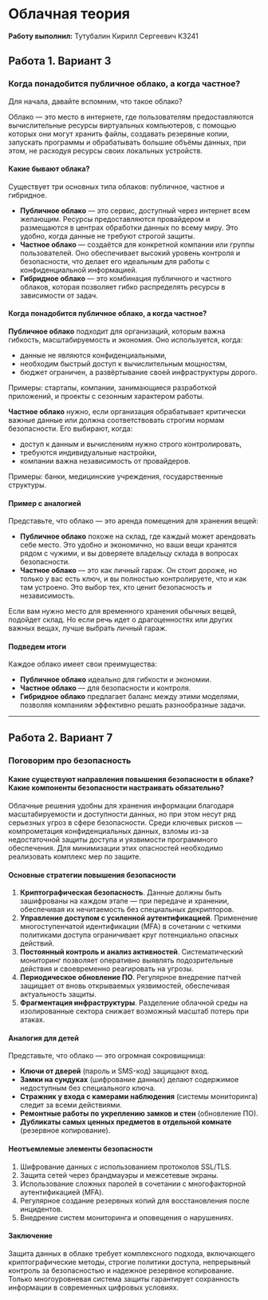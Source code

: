 # Облачная теория

<p><b>Работу выполнил:</b> Тутубалин Кирилл Сергеевич К3241</p>

## Работа 1. Вариант 3

### Когда понадобится публичное облако, а когда частное?

Для начала, давайте вспомним, что такое облако?

Облако — это место в интернете, где пользователям предоставляются вычислительные ресурсы виртуальных компьютеров, с помощью которых они могут хранить файлы, создавать резервные копии, запускать программы и обрабатывать большие объёмы данных, при этом, не расходуя ресурсы своих локальных устройств.

#### Какие бывают облака?

Существует три основных типа облаков: публичное, частное и гибридное.

- **Публичное облако** — это сервис, доступный через интернет всем желающим. Ресурсы предоставляются провайдером и размещаются в центрах обработки данных по всему миру. Это удобно, когда данные не требуют строгой защиты.
- **Частное облако** — создаётся для конкретной компании или группы пользователей. Оно обеспечивает высокий уровень контроля и безопасности, что делает его идеальным для работы с конфиденциальной информацией.
- **Гибридное облако** — это комбинация публичного и частного облаков, которая позволяет гибко распределять ресурсы в зависимости от задач.

#### Когда понадобится публичное облако, а когда частное? 

**Публичное облако** подходит для организаций, которым важна гибкость, масштабируемость и экономия. Оно используется, когда: 
- данные не являются конфиденциальными,
- необходим быстрый доступ к вычислительным мощностям,
- бюджет ограничен, а развёртывание своей инфраструктуры дорого.

Примеры: стартапы, компании, занимающиеся разработкой приложений, и проекты с сезонным характером работы.

**Частное облако** нужно, если организация обрабатывает критически важные данные или должна соответствовать строгим нормам безопасности. Его выбирают, когда:
- доступ к данным и вычислениям нужно строго контролировать,
- требуются индивидуальные настройки,
- компании важна независимость от провайдеров.

Примеры: банки, медицинские учреждения, государственные структуры.

#### Пример с аналогией

Представьте, что облако — это аренда помещения для хранения вещей:
- **Публичное облако** похоже на склад, где каждый может арендовать себе место. Это удобно и экономично, но ваши вещи хранятся рядом с чужими, и вы доверяете владельцу склада в вопросах безопасности.
- **Частное облако** — это как личный гараж. Он стоит дороже, но только у вас есть ключ, и вы полностью контролируете, что и как там устроено. Это выбор тех, кто ценит безопасность и независимость.

Если вам нужно место для временного хранения обычных вещей, подойдет склад. Но если речь идет о драгоценностях или других важных вещах, лучше выбрать личный гараж.

#### Подведем итоги 

Каждое облако имеет свои преимущества:
- **Публичное облако** идеально для гибкости и экономии.
- **Частное облако** — для безопасности и контроля.
- **Гибридное облако** предлагает баланс между этими моделями, позволяя компаниям эффективно решать разнообразные задачи.

---

## Работа 2. Вариант 7

### Поговорим про безопасность

#### Какие существуют направления повышения безопасности в облаке? Какие компоненты безопасности настраивать обязательно?

Облачные решения удобны для хранения информации благодаря масштабируемости и доступности данных, но при этом несут ряд серьезных угроз в сфере безопасности. Среди ключевых рисков — компрометация конфиденциальных данных, взломы из-за недостаточной защиты доступа и уязвимости программного обеспечения. Для минимизации этих опасностей необходимо реализовать комплекс мер по защите.

#### Основные стратегии повышения безопасности

1. **Криптографическая безопасность**. Данные должны быть зашифрованы на каждом этапе — при передаче и хранении, обеспечивая их нечитаемость без специальных декрипторов.
2. **Управление доступом с усиленной аутентификацией**. Применение многоступенчатой идентификации (MFA) в сочетании с четкими политиками доступа ограничивает круг потенциально опасных действий.
3. **Постоянный контроль и анализ активностей**. Систематический мониторинг позволяет оперативно выявлять подозрительные действия и своевременно реагировать на угрозы.
4. **Периодическое обновление ПО**. Регулярное внедрение патчей защищает от вновь открываемых уязвимостей, обеспечивая актуальность защиты.
5. **Фрагментация инфраструктуры**. Разделение облачной среды на изолированные сектора снижает возможный масштаб потерь при атаках.

#### Аналогия для детей

Представьте, что облако — это огромная сокровищница:
- **Ключи от дверей** (пароль и SMS-код) защищают вход.
- **Замки на сундуках** (шифрование данных) делают содержимое недоступным без специального ключа.
- **Стражник у входа с камерами наблюдения** (системы мониторинга) следит за всеми действиями.
- **Ремонтные работы по укреплению замков и стен** (обновление ПО).
- **Дубликаты самых ценных предметов в отдельной комнате** (резервное копирование).

#### Неотъемлемые элементы безопасности

1. Шифрование данных с использованием протоколов SSL/TLS.
2. Защита сетей через брандмауэры и межсетевые экраны.
3. Использование сложных паролей в сочетании с многофакторной аутентификацией (MFA).
4. Регулярное создание резервных копий для восстановления после инцидентов.
5. Внедрение систем мониторинга и оповещения о нарушениях.

#### Заключение

Защита данных в облаке требует комплексного подхода, включающего криптографические методы, строгие политики доступа, непрерывный контроль за безопасностью и надежное резервное копирование. Только многоуровневая система защиты гарантирует сохранность информации в современных цифровых условиях.
